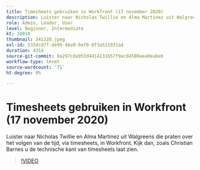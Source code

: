 ```yaml
---
title: Timesheets gebruiken in Workfront (17 november 2020)
description: Luister naar Nicholas Twillie en Alma Martinez uit Walgreens die praten over het volgen van de tijd, via timesheets, in Workfront. Kijk dan naar wat Christian Barnes u laat zien... (Beschrijvingen moeten tussen 60 en 160 tekens lang zijn)
role: Admin, Leader, User
level: Beginner, Intermediate
kt: 10010
thumbnail: 341228.jpeg
exl-id: 533dcd7f-de99-4ba9-9af0-0f3a511931a4
duration: 4314
source-git-commit: 9a297cda953d4414131657f9ac84580aea0eabeb
workflow-type: tm+mt
source-wordcount: '71'
ht-degree: 0%

---
```


# Timesheets gebruiken in Workfront (17 november 2020)

Luister naar Nicholas Twillie en Alma Martinez uit Walgreens die praten over het volgen van de tijd, via timesheets, in Workfront. Kijk dan, zoals Christian Barnes u de technische kant van timesheets laat zien.

>[!VIDEO](https://video.tv.adobe.com/v/341228/?quality=12&learn=on)
